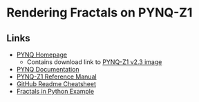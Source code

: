 Rendering Fractals on PYNQ-Z1
=============================
Links
-------------------
* [PYNQ Homepage](http://www.pynq.io/)
  * Contains download link to [PYNQ-Z1 v2.3 image](http://files.digilent.com/Products/PYNQ/pynq_z1_v2.3.zip)
* [PYNQ Documentation](https://pynq.readthedocs.io/)
* [PYNQ-Z1 Reference Manual](https://reference.digilentinc.com/reference/programmable-logic/pynq-z1/reference-manual)
* [GitHub Readme Cheatsheet](https://github.com/adam-p/markdown-here/wiki/Markdown-Cheatsheet)
* [Fractals in Python Example](https://github.com/danilobellini/fractal)
